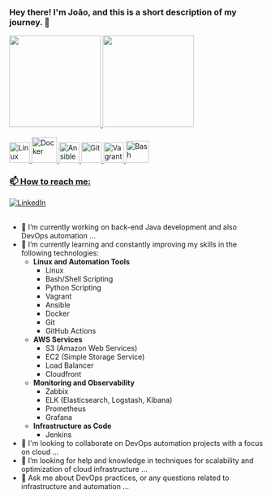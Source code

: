 ### Hey there! I'm João, and this is a short description of my journey. 👋

<div>
  <a href="https://github.com/joaojf" target="_blank">
  <img height="180em" src="https://github-readme-stats.vercel.app/api?username=joaojf&rank_icon=github&show_icons=true&theme=transparent"/>
  <img height="180em" src="https://github-readme-stats.vercel.app/api/top-langs/?username=joaojf&theme=transparent&size_weight=0&count_weight=3&layout=compact"/>
</div> 

<br>
<div>
  <img src="https://cdn.jsdelivr.net/gh/devicons/devicon/icons/linux/linux-original.svg" alt="Linux" width="40" height="40">
  <img src="https://cdn.jsdelivr.net/gh/devicons/devicon/icons/docker/docker-original.svg" alt="Docker" width="50" height="50">
  <img src="https://cdn.jsdelivr.net/gh/devicons/devicon/icons/ansible/ansible-original.svg" alt="Ansible" width="40" height="40">
  <img src="https://cdn.jsdelivr.net/gh/devicons/devicon/icons/git/git-original.svg" alt="Git" width="40" height="40">
  <img src="https://cdn.jsdelivr.net/gh/devicons/devicon/icons/vagrant/vagrant-original.svg" alt="Vagrant" width="40" height="40">
  <img src="https://cdn.jsdelivr.net/gh/devicons/devicon/icons/bash/bash-original.svg" alt="Bash" width="45" height="43">
</div>
  
  ### 📫 How to reach me:
<div>
 <a href="https://www.linkedin.com/in/jfjoaoferreira/" target="_blank" rel="noopener noreferrer">
   <img src="https://img.shields.io/badge/LinkedIn-0077B5?style=for-the-badge&logo=linkedin&logoColor=white" alt="LinkedIn">
 </a>
</div>
<br>

- 🔭 I’m currently working on back-end Java development and also DevOps automation ...
- 🌱 I’m currently learning and constantly improving my skills in the following technologies:
  - **Linux and Automation Tools**
    - Linux
    - Bash/Shell Scripting
    - Python Scripting
    - Vagrant
    - Ansible
    - Docker
    - Git
    - GitHub Actions
  - **AWS Services**
    - S3 (Amazon Web Services)
    - EC2 (Simple Storage Service)
    - Load Balancer
    - Cloudfront
  - **Monitoring and Observability**
    - Zabbix
    - ELK (Elasticsearch, Logstash, Kibana)
    - Prometheus
    - Grafana
  - **Infrastructure as Code**
    - Jenkins
- 👯 I'm looking to collaborate on DevOps automation projects with a focus on cloud ...
- 🤔 I’m looking for help and knowledge in techniques for scalability and optimization of cloud infrastructure ...
- 💬 Ask me about DevOps practices, or any questions related to infrastructure and automation ...

